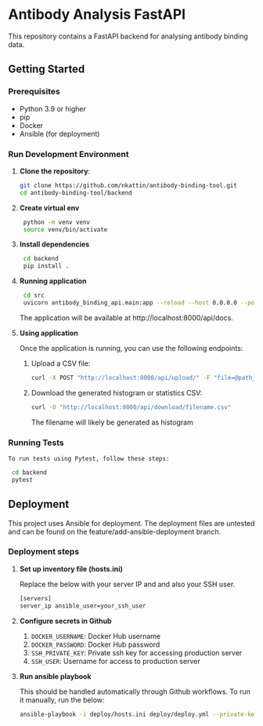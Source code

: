 # Antibody Analysis FastAPI

This repository contains a FastAPI backend for analysing antibody binding data.

## Getting Started

### Prerequisites

- Python 3.9 or higher
- pip
- Docker
- Ansible (for deployment)

### Run Development Environment

1. **Clone the repository**:

   ```bash
   git clone https://github.com/nkattin/antibody-binding-tool.git
   cd antibody-binding-tool/backend
   ```

2. **Create virtual env**

   ```bash
    python -m venv venv
    source venv/bin/activate
   ```

3. **Install dependencies**

   ```bash
    cd backend
    pip install .
   ```

2. **Running application**

   ```bash
    cd src
    uvicorn antibody_binding_api.main:app --reload --host 0.0.0.0 --port 8000
   ```

    The application will be available at http://localhost:8000/api/docs.


3. **Using application**

    Once the application is running, you can use the following endpoints:

    1. Upload a CSV file:

        ```bash
        curl -X POST "http://localhost:8000/api/upload/" -F "file=@path_to_your_file.csv"
        ```
    
    2. Download the generated histogram or statistics CSV:

        ```bash
        curl -O "http://localhost:8000/api/download/filename.csv"
        ```

        The filename will likely be generated as histogram


### Running Tests

    To run tests using Pytest, follow these steps:

   ```bash
    cd backend
    pytest
   ```


## Deployment

This project uses Ansible for deployment. The deployment files are untested and can be found on the feature/add-ansible-deployment branch. 

### Deployment steps

1. **Set up inventory file (hosts.ini)**

    Replace the below with your server IP and and also your SSH user.

    ```bash
    [servers]
    server_ip ansible_user=your_ssh_user
   ```

2. **Configure secrets in Github**

    1. `DOCKER_USERNAME`: Docker Hub username
    2. `DOCKER_PASSWORD`: Docker Hub password
    3. `SSH_PRIVATE_KEY`: Private ssh key for accessing production server
    4. `SSH_USER`: Username for access to production server

3. **Run ansible playbook**

    This should be handled automatically through Github workflows. To run it manually, run the below:

    ```bash
    ansible-playbook -i deploy/hosts.ini deploy/deploy.yml --private-key /path/to/private_key -u your_ssh_user
   ```





